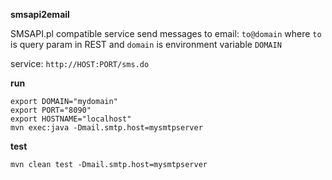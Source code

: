**smsapi2email**

SMSAPI.pl compatible service
send messages to email: `to@domain`
where `to` is query param in REST
and `domain` is environment variable `DOMAIN`

service: `http://HOST:PORT/sms.do`

**run**
```
export DOMAIN="mydomain"
export PORT="8090"
export HOSTNAME="localhost"
mvn exec:java -Dmail.smtp.host=mysmtpserver
```

**test**

`mvn clean test -Dmail.smtp.host=mysmtpserver`